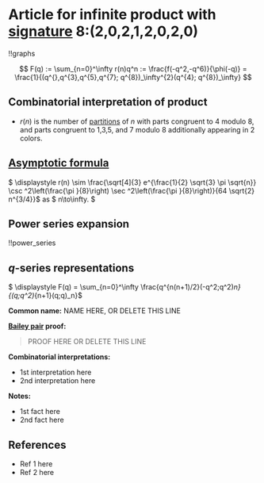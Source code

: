 # Article for infinite product with [signature](../product_signature.html) 8:(2,0,2,1,2,0,2,0)

!!graphs

$$ F(q) := \sum_{n=0}^\infty r(n)q^n := \frac{f(-q^2,-q^6)}{\phi(-q)} = \frac{1}{(q^{},q^{3},q^{5},q^{7}; q^{8})_\infty^{2}(q^{4}; q^{8})_\infty} $$

## Combinatorial interpretation of product

- $r(n)$ is the number of [partitions](../partitions.html#integer_partitions) of $n$ with parts congruent to 4 modulo 8, and parts congruent to 1,3,5, and 7 modulo 8 additionally appearing in 2 colors.

## [Asymptotic formula](../asymptotics.html)

$ \displaystyle r(n) \sim \frac{\sqrt[4]{3} e^{\frac{1}{2} \sqrt{3} \pi  \sqrt{n}} \csc ^2\left(\frac{\pi }{8}\right) \sec ^2\left(\frac{\pi }{8}\right)}{64 \sqrt{2} n^{3/4}}$ as $ n\to\infty. $

## Power series expansion

!!power_series

## $q$-series representations

$ \displaystyle F(q) = \sum_{n=0}^\infty \frac{q^{n(n+1)/2}(-q^2;q^2)_n}{(q;q^2)_{n+1}(q;q)_n}$

**Common name:** NAME HERE, OR DELETE THIS LINE

**[Bailey pair](../Bailey_pairs.html) proof:**
> PROOF HERE OR DELETE THIS LINE

**Combinatorial interpretations:**
- 1st interpretation here
- 2nd interpretation here
    
**Notes:**
- 1st fact here
- 2nd fact here
    
## References
- Ref 1 here
- Ref 2 here
